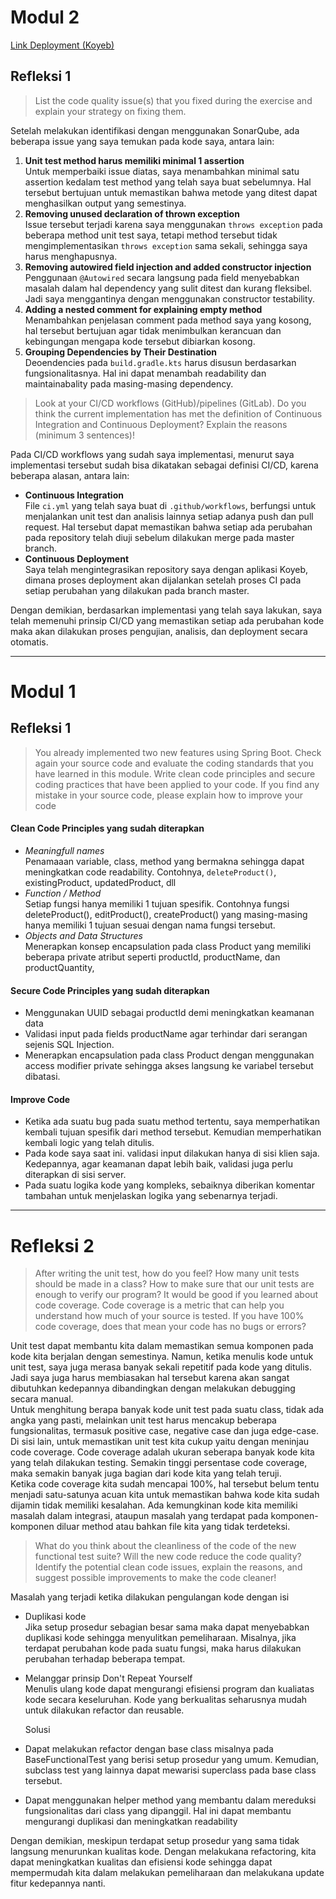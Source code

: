 # Modul 2

[Link Deployment (Koyeb)](https://preferred-nadean-faridhsbi-4c486887.koyeb.app)

## Refleksi 1

> List the code quality issue(s) that you fixed during the exercise and explain your strategy on fixing them.

Setelah melakukan identifikasi dengan menggunakan SonarQube, ada beberapa issue yang saya temukan pada kode saya, antara lain:
1. **Unit test method harus memiliki minimal 1 assertion** <br>
  Untuk memperbaiki issue diatas, saya menambahkan minimal satu assertion kedalam test method yang telah saya buat sebelumnya. Hal tersebut bertujuan untuk memastikan bahwa metode yang ditest dapat menghasilkan output yang semestinya.
2. **Removing unused declaration of thrown exception**<br>
  Issue tersebut terjadi karena saya menggunakan `throws exception` pada beberapa method unit test saya, tetapi method tersebut tidak mengimplementasikan `throws exception` sama sekali, sehingga saya harus menghapusnya.
3. **Removing autowired field injection and added constructor injection**<br>
  Penggunaan `@Autowired` secara langsung pada field menyebabkan masalah dalam hal dependency yang sulit ditest dan kurang fleksibel. Jadi saya menggantinya dengan menggunakan constructor testability.
4. **Adding a nested comment for explaining empty method**<br>
   Menambahkan penjelasan comment pada method saya yang kosong, hal tersebut bertujuan agar tidak menimbulkan kerancuan dan kebingungan mengapa kode tersebut dibiarkan kosong.
5. **Grouping Dependencies by Their Destination** <br>
   Deoendencies pada `build.gradle.kts` harus disusun berdasarkan fungsionalitasnya. Hal ini dapat menambah readability dan maintainabality pada masing-masing dependency.

> Look at your CI/CD workflows (GitHub)/pipelines (GitLab). Do you think the current implementation has met the definition of Continuous Integration and Continuous Deployment? Explain the reasons (minimum 3 sentences)!

Pada CI/CD workflows yang sudah saya implementasi, menurut saya implementasi tersebut sudah bisa dikatakan sebagai definisi CI/CD, karena beberapa alasan, antara lain:
- **Continuous Integration** <br>
  File `ci.yml` yang telah saya buat di `.github/workflows`, berfungsi untuk menjalankan unit test dan analisis lainnya setiap adanya push dan pull request. Hal tersebut dapat memastikan bahwa setiap ada perubahan pada repository telah diuji sebelum dilakukan merge pada master branch.
- **Continuous Deployment**<br>
  Saya telah mengintegrasikan repository saya dengan aplikasi Koyeb, dimana proses deployment akan dijalankan setelah proses CI pada setiap perubahan yang dilakukan pada branch master. 
  
Dengan demikian, berdasarkan implementasi yang telah saya lakukan, saya telah memenuhi prinsip CI/CD yang memastikan setiap ada perubahan kode maka akan dilakukan proses pengujian, analisis, dan deployment secara otomatis.
<hr>

# Modul 1

## Refleksi 1

> You already implemented two new features using Spring Boot. Check again your source code and evaluate the coding standards that you have learned in this module. Write clean code principles and secure coding practices that have been applied to your code.  If you find any mistake in your source code, please explain how to improve your code

#### Clean Code Principles yang sudah diterapkan
- *Meaningfull names* <br>
  Penamaaan variable, class, method yang bermakna sehingga dapat meningkatkan code readability. Contohnya, `deleteProduct()`, existingProduct, updatedProduct, dll
- *Function / Method*<br>
  Setiap fungsi hanya memiliki 1 tujuan spesifik. Contohnya fungsi deleteProduct(), editProduct(), createProduct() yang masing-masing hanya memiliki 1 tujuan sesuai dengan nama fungsi tersebut.
- *Objects and Data Structures*<br>
  Menerapkan konsep encapsulation pada class Product yang memiliki beberapa private atribut seperti productId, productName, dan productQuantity,


#### Secure Code Principles yang sudah diterapkan
- Menggunakan UUID sebagai productId demi meningkatkan keamanan data
- Validasi input pada fields productName agar terhindar dari serangan sejenis SQL Injection.
- Menerapkan encapsulation pada class Product dengan menggunakan access modifier private sehingga akses langsung ke variabel tersebut dibatasi.

#### Improve Code
- Ketika ada suatu bug pada suatu method tertentu, saya memperhatikan kembali tujuan spesifik dari method tersebut. Kemudian memperhatikan kembali logic yang telah ditulis.
- Pada kode saya saat ini. validasi input dilakukan hanya di sisi klien saja. Kedepannya, agar keamanan dapat lebih baik, validasi juga perlu diterapkan di sisi server.
- Pada suatu logika kode yang kompleks, sebaiknya diberikan komentar tambahan untuk menjelaskan logika yang sebenarnya terjadi.



<hr>

# Refleksi 2

> After writing the unit test, how do you feel? How many unit tests should be made in a class? How to make sure that our unit tests are enough to verify our program? It would be good if you learned about code coverage. Code coverage is a metric that can help you understand how much of your source is tested. If you have 100% code coverage, does that mean your code has no bugs or errors?

Unit test dapat membantu kita dalam memastikan semua komponen pada kode kita berjalan dengan semestinya. Namun, ketika menulis kode untuk unit test, saya juga merasa banyak sekali repetitif pada kode yang ditulis. Jadi saya juga harus membiasakan hal tersebut karena akan sangat dibutuhkan kedepannya dibandingkan dengan melakukan debugging secara manual.
<br>
Untuk menghitung berapa banyak kode unit test pada suatu class, tidak ada angka yang pasti, melainkan unit test harus mencakup beberapa fungsionalitas, termasuk positive case, negative case dan juga edge-case.  
Di sisi lain, untuk memastikan unit test kita cukup yaitu dengan meninjau code coverage. Code coverage adalah ukuran seberapa banyak kode kita yang telah dilakukan testing. Semakin tinggi persentase code coverage, maka semakin banyak juga bagian dari kode kita yang telah teruji.
<br>
Ketika code coverage kita sudah mencapai 100%, hal tersebut belum tentu menjadi satu-satunya acuan kita untuk memastikan bahwa kode kita sudah dijamin tidak memiliki kesalahan. Ada kemungkinan kode kita memiliki masalah dalam integrasi, ataupun masalah yang terdapat pada komponen-komponen diluar method atau bahkan file kita yang tidak terdeteksi.

> What do you think about the cleanliness of the code of the new functional test suite? Will the new code reduce the code quality? Identify the potential clean code issues, explain the reasons, and suggest possible improvements to make the code cleaner!

Masalah yang terjadi ketika dilakukan pengulangan kode dengan isi  <br>
- Duplikasi kode<br>
  Jika setup prosedur sebagian besar sama maka dapat menyebabkan duplikasi kode sehingga menyulitkan pemeliharaan. Misalnya, jika terdapat perubahan kode pada suatu fungsi, maka harus dilakukan perubahan terhadap beberapa tempat.
- Melanggar prinsip Don't Repeat Yourself<br>
  Menulis ulang kode dapat mengurangi efisiensi program dan kualiatas kode secara keseluruhan. Kode yang berkualitas seharusnya mudah untuk dilakukan refactor dan reusable.<br>


  Solusi
- Dapat melakukan refactor dengan base class misalnya pada BaseFunctionalTest yang berisi setup prosedur yang umum. Kemudian, subclass test yang lainnya dapat mewarisi superclass pada base class tersebut.
- Dapat menggunakan helper method yang membantu dalam mereduksi fungsionalitas dari class yang dipanggil. Hal ini dapat membantu mengurangi duplikasi dan meningkatkan readability <br>

Dengan demikian, meskipun terdapat setup prosedur yang sama tidak langsung menurunkan kualitas kode. Dengan melakukana refactoring, kita dapat meningkatkan kualitas dan efisiensi kode sehingga dapat mempermudah kita dalam melakukan pemeliharaan dan melakukana update fitur kedepannya nanti.

